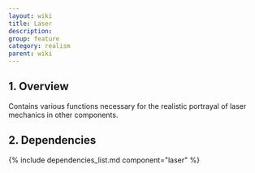 ```yaml
---
layout: wiki
title: Laser
description:
group: feature
category: realism
parent: wiki
---
```


## 1. Overview

Contains various functions necessary for the realistic portrayal of laser mechanics in other components.

## 2. Dependencies

{% include dependencies_list.md component="laser" %}
